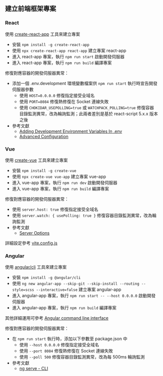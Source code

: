 ## 建立前端框架專案

### React

使用 [create-react-app](https://github.com/facebook/create-react-app) 工具來建立專案

+ 安裝 ```npm install -g create-react-app```
+ 使用 ```npx create-react-app react-app``` 建立專案 react-app
+ 進入 react-app 專案，執行 ```npm run start``` 啟動開發伺服器
+ 進入 react-app 專案，執行 ```npm run build``` 編譯專案

修復對應容器的開發伺服器異常：

+ 添加一個 .env.development 環境變數檔案供 ```npm run start``` 執行時宣告開發伺服器參數
    - 使用 ```HOST=0.0.0.0``` 修復指定接受全域名
    - 使用 ```PORT=8084``` 修復熱修復在 Socket 連線失敗
    - 使用 ```CHOKIDAR_USEPOLLING=true``` 或 ```WATCHPACK_POLLING=true``` 修復容器目錄監測異常，改為輪詢監測；此兩者差別是基於 react-script 5.x.x 版本之後
+ 參考文獻
    - [Adding Development Environment Variables In .env](https://create-react-app.dev/docs/adding-custom-environment-variables/#adding-development-environment-variables-in-env)
    - [Advanced Configuration](https://create-react-app.dev/docs/advanced-configuration)

### Vue

使用 [create-vue](https://vuejs.org/guide/quick-start.html#creating-a-vue-application) 工具來建立專案

+ 安裝 ```npm install -g create-vue```
+ 使用 ```npx create-vue vue-app``` 建立專案 vue-app
+ 進入 vue-app 專案，執行 ```npm run dev``` 啟動開發伺服器
+ 進入 vue-app 專案，執行 ```npm run build``` 編譯專案

修復對應容器的開發伺服器異常：

+ 使用 ```server.host: true``` 修復指定接受全域名
+ 使用 ```server.watch: { usePolling: true }``` 修復容器目錄監測異常，改為輪詢監測
+ 參考文獻
    - [Server Options](https://vitejs.dev/config/server-options.html)

詳細設定參考 [vite.config.js](./vue-app/vite.config.js)

### Angular

使用 [angular/cli](https://angular.io/cli) 工具來建立專案

+ 安裝 ```npm install -g @angular/cli```
+ 使用 ```ng new angular-app --skip-git --skip-install --routing --style=scss --interactive=false``` 建立專案 angular-app
+ 進入 angular-app 專案，執行 ```npm run start -- --host 0.0.0.0``` 啟動開發伺服器
+ 進入 angular-app 專案，執行 ```npm run build``` 編譯專案

其他詳細運用可參考 [Angular command line interface](https://github.com/eastmoon/tutorial-js-angular/blob/main/repo/readme.md)

修復對應容器的開發伺服器異常：

+ 在 ```npm run start``` 執行時，添加以下參數至 package.json 中
    - 使用 ```--host 0.0.0.0``` 修復指定接受全域名
    - 使用 ```--port 8084``` 修復熱修復在 Socket 連線失敗
    - 使用 ```--poll 500``` 修復容器目錄監測異常，改為每 500ms 輪詢監測
+ 參考文獻
    - [ng serve - CLI](https://angular.io/cli/serve)
